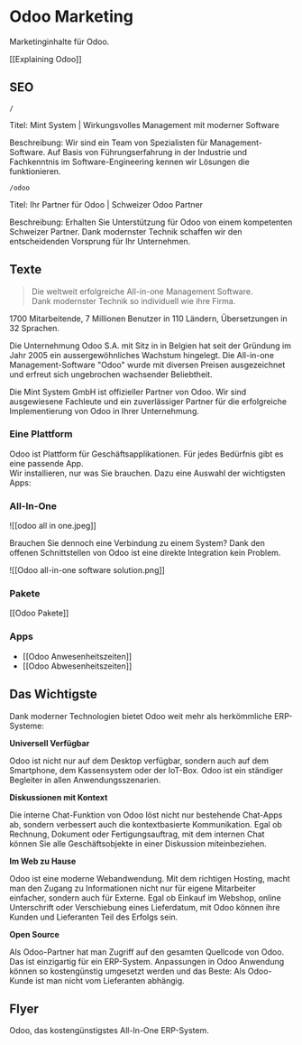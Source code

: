 # Odoo Marketing

Marketinginhalte für Odoo.

[[Explaining Odoo]]

## SEO

`/`

Titel: Mint System | Wirkungsvolles Management
mit moderner Software

Beschreibung: Wir sind ein Team von Spezialisten für Management-Software. Auf Basis von Führungserfahrung in der Industrie und Fachkenntnis im Software-Engineering kennen wir Lösungen die funktionieren.

`/odoo`

Titel: Ihr Partner für Odoo | Schweizer Odoo Partner

Beschreibung: Erhalten Sie Unterstützung für Odoo von einem kompetenten Schweizer Partner. Dank modernster Technik schaffen wir den entscheidenden Vorsprung für Ihr Unternehmen.

## Texte

> Die weltweit erfolgreiche All-in-one Management Software.  
Dank modernster Technik so individuell wie ihre Firma.

1700 Mitarbeitende, 7 Millionen Benutzer in 110 Ländern, Übersetzungen in 32 Sprachen.

Die Unternehmung Odoo S.A. mit Sitz in in Belgien hat seit der Gründung im Jahr 2005 ein aussergewöhnliches Wachstum hingelegt. Die All-in-one Management-Software "Odoo" wurde mit diversen Preisen ausgezeichnet und erfreut sich ungebrochen wachsender Beliebtheit.  

Die Mint System GmbH ist offizieller Partner von Odoo. Wir sind ausgewiesene Fachleute und ein zuverlässiger Partner für die erfolgreiche Implementierung von Odoo in Ihrer Unternehmung.

### Eine Plattform

Odoo ist Plattform für Geschäftsapplikationen. Für jedes Bedürfnis gibt es eine passende App.  
Wir installieren, nur was Sie brauchen. Dazu eine Auswahl der wichtigsten Apps:

### All-In-One

![[odoo all in one.jpeg]]

Brauchen Sie dennoch eine Verbindung zu einem System? Dank den offenen Schnittstellen von Odoo ist eine direkte Integration kein Problem.

![[Odoo all-in-one software solution.png]]

### Pakete

[[Odoo Pakete]]

### Apps

* [[Odoo Anwesenheitszeiten]]
* [[Odoo Abwesenheitszeiten]]

## Das Wichtigste

Dank moderner Technologien bietet Odoo weit mehr als herkömmliche ERP-Systeme:

**Universell Verfügbar**

Odoo ist nicht nur auf dem Desktop verfügbar, sondern auch auf dem Smartphone, dem Kassensystem oder der IoT-Box. Odoo ist ein ständiger Begleiter in allen Anwendungsszenarien.

**Diskussionen mit Kontext**

Die interne Chat-Funktion von Odoo löst nicht nur bestehende Chat-Apps ab, sondern verbessert auch die kontextbasierte Kommunikation. Egal ob Rechnung, Dokument oder Fertigungsauftrag, mit dem internen Chat können Sie alle Geschäftsobjekte in einer Diskussion miteinbeziehen.

**Im Web zu Hause**

Odoo ist eine moderne Webandwendung. Mit dem richtigen Hosting, macht man den Zugang zu Informationen nicht nur für eigene Mitarbeiter einfacher, sondern auch für Externe. Egal ob Einkauf im Webshop, online Unterschrift oder Verschiebung eines Lieferdatum, mit Odoo können ihre Kunden und Lieferanten Teil des Erfolgs sein.

**Open Source**

Als Odoo-Partner hat man Zugriff auf den gesamten Quellcode von Odoo. Das ist einzigartig für ein ERP-System. Anpassungen in Odoo Anwendung können so kostengünstig umgesetzt werden und das Beste: Als Odoo-Kunde ist man nicht vom Lieferanten abhängig.

## Flyer

Odoo, das kostengünstigstes All-In-One ERP-System.